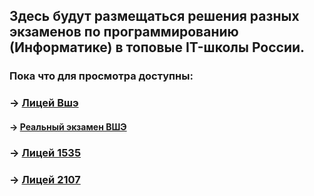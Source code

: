 ## Здесь будут размещаться решения разных экзаменов по программированию (Информатике) в топовые IT-школы России.


### Пока что для просмотра доступны:

### **-> [Лицей Вшэ](https://github.com/Ramchike/Exams-Info/tree/main/hse-school)**
#### **-> [Реальный экзамен ВШЭ](https://github.com/Ramchike/Exams-Info/tree/main/hse-school/real-exam-23)**

###  **-> [Лицей 1535](https://github.com/Ramchike/Exams-Info/tree/main/1535-school)**

###  **-> [Лицей 2107](https://github.com/Ramchike/Exams-Info/tree/main/2107-school)**
